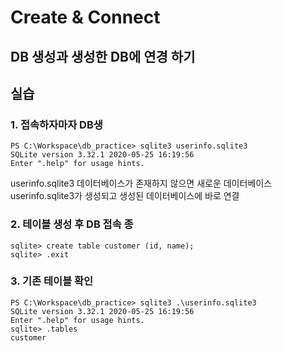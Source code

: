 # Create & Connect

## DB 생성과 생성한 DB에 연경 하기 

## 실습 

### 1. 접속하자마자 DB생

```text
PS C:\Workspace\db_practice> sqlite3 userinfo.sqlite3
SQLite version 3.32.1 2020-05-25 16:19:56
Enter ".help" for usage hints.
```

userinfo.sqlite3 데이터베이스가 존재하지 않으면 새로운 데이터베이스 userinfo.sqlite3가 생성되고 생성된 데이터베이스에 바로 연결  


### 2. 테이블 생성 후 DB 접속 종

```text
sqlite> create table customer (id, name);
sqlite> .exit
```

### 3. 기존 테이블 확인 

```text
PS C:\Workspace\db_practice> sqlite3 .\userinfo.sqlite3
SQLite version 3.32.1 2020-05-25 16:19:56
Enter ".help" for usage hints.
sqlite> .tables
customer
```

